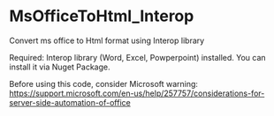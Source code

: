 # MsOfficeToHtml_Interop
Convert ms office to Html format using Interop library

Required: Interop library (Word, Excel, Powperpoint) installed. You can install it via Nuget Package.

Before using this code, consider Microsoft warning: 
https://support.microsoft.com/en-us/help/257757/considerations-for-server-side-automation-of-office
